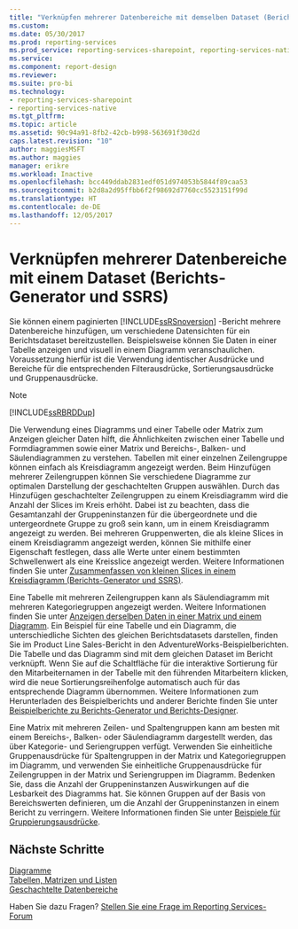 ```yaml
---
title: "Verknüpfen mehrerer Datenbereiche mit demselben Dataset (Berichts-Generator und SSRS) | Microsoft-Dokumentation"
ms.custom: 
ms.date: 05/30/2017
ms.prod: reporting-services
ms.prod_service: reporting-services-sharepoint, reporting-services-native
ms.service: 
ms.component: report-design
ms.reviewer: 
ms.suite: pro-bi
ms.technology:
- reporting-services-sharepoint
- reporting-services-native
ms.tgt_pltfrm: 
ms.topic: article
ms.assetid: 90c94a91-8fb2-42cb-b998-563691f30d2d
caps.latest.revision: "10"
author: maggiesMSFT
ms.author: maggies
manager: erikre
ms.workload: Inactive
ms.openlocfilehash: bcc449ddab2831edf051d974053b5844f89caa53
ms.sourcegitcommit: b2d8a2d95ffbb6f2f98692d7760cc5523151f99d
ms.translationtype: HT
ms.contentlocale: de-DE
ms.lasthandoff: 12/05/2017
---
```

# <a name="linking-multiple-data-regions-to-the-same-dataset-report-builder-and-ssrs"></a>Verknüpfen mehrerer Datenbereiche mit einem Dataset (Berichts-Generator und SSRS)

Sie können einem paginierten [!INCLUDE[ssRSnoversion](../../includes/ssrsnoversion-md.md)] -Bericht mehrere Datenbereiche hinzufügen, um verschiedene Datensichten für ein Berichtsdataset bereitzustellen. Beispielsweise können Sie Daten in einer Tabelle anzeigen und visuell in einem Diagramm veranschaulichen. Voraussetzung hierfür ist die Verwendung identischer Ausdrücke und Bereiche für die entsprechenden Filterausdrücke, Sortierungsausdrücke und Gruppenausdrücke.  
  
> [!NOTE]  
>  [!INCLUDE[ssRBRDDup](../../includes/ssrbrddup-md.md)]  
  
 Die Verwendung eines Diagramms und einer Tabelle oder Matrix zum Anzeigen gleicher Daten hilft, die Ähnlichkeiten zwischen einer Tabelle und Formdiagrammen sowie einer Matrix und Bereichs-, Balken- und Säulendiagrammen zu verstehen. Tabellen mit einer einzelnen Zeilengruppe können einfach als Kreisdiagramm angezeigt werden. Beim Hinzufügen mehrerer Zeilengruppen können Sie verschiedene Diagramme zur optimalen Darstellung der geschachtelten Gruppen auswählen. Durch das Hinzufügen geschachtelter Zeilengruppen zu einem Kreisdiagramm wird die Anzahl der Slices im Kreis erhöht. Dabei ist zu beachten, dass die Gesamtanzahl der Gruppeninstanzen für die übergeordnete und die untergeordnete Gruppe zu groß sein kann, um in einem Kreisdiagramm angezeigt zu werden. Bei mehreren Gruppenwerten, die als kleine Slices in einem Kreisdiagramm angezeigt werden, können Sie mithilfe einer Eigenschaft festlegen, dass alle Werte unter einem bestimmten Schwellenwert als eine Kreisslice angezeigt werden. Weitere Informationen finden Sie unter [Zusammenfassen von kleinen Slices in einem Kreisdiagramm (Berichts-Generator und SSRS)](../../reporting-services/report-design/collect-small-slices-on-a-pie-chart-report-builder-and-ssrs.md).  
  
 Eine Tabelle mit mehreren Zeilengruppen kann als Säulendiagramm mit mehreren Kategoriegruppen angezeigt werden. Weitere Informationen finden Sie unter [Anzeigen derselben Daten in einer Matrix und einem Diagramm](../../reporting-services/report-design/display-the-same-data-on-a-matrix-and-a-chart-report-builder.md). Ein Beispiel für eine Tabelle und ein Diagramm, die unterschiedliche Sichten des gleichen Berichtsdatasets darstellen, finden Sie im Product Line Sales-Bericht in den AdventureWorks-Beispielberichten. Die Tabelle und das Diagramm sind mit dem gleichen Dataset im Bericht verknüpft. Wenn Sie auf die Schaltfläche für die interaktive Sortierung für den Mitarbeiternamen in der Tabelle mit den führenden Mitarbeitern klicken, wird die neue Sortierungsreihenfolge automatisch auch für das entsprechende Diagramm übernommen. Weitere Informationen zum Herunterladen des Beispielberichts und anderer Berichte finden Sie unter [Beispielberichte zu Berichts-Generator und Berichts-Designer](http://go.microsoft.com/fwlink/?LinkId=198283).  
  
 Eine Matrix mit mehreren Zeilen- und Spaltengruppen kann am besten mit einem Bereichs-, Balken- oder Säulendiagramm dargestellt werden, das über Kategorie- und Seriengruppen verfügt. Verwenden Sie einheitliche Gruppenausdrücke für Spaltengruppen in der Matrix und Kategoriegruppen im Diagramm, und verwenden Sie einheitliche Gruppenausdrücke für Zeilengruppen in der Matrix und Seriengruppen im Diagramm. Bedenken Sie, dass die Anzahl der Gruppeninstanzen Auswirkungen auf die Lesbarkeit des Diagramms hat. Sie können Gruppen auf der Basis von Bereichswerten definieren, um die Anzahl der Gruppeninstanzen in einem Bericht zu verringern. Weitere Informationen finden Sie unter [Beispiele für Gruppierungsausdrücke](../../reporting-services/report-design/group-expression-examples-report-builder-and-ssrs.md).  
  
## <a name="next-steps"></a>Nächste Schritte

[Diagramme](../../reporting-services/report-design/charts-report-builder-and-ssrs.md)   
[Tabellen, Matrizen und Listen](../../reporting-services/report-design/tables-matrices-and-lists-report-builder-and-ssrs.md)   
[Geschachtelte Datenbereiche](../../reporting-services/report-design/nested-data-regions-report-builder-and-ssrs.md)  

Haben Sie dazu Fragen? [Stellen Sie eine Frage im Reporting Services-Forum](http://go.microsoft.com/fwlink/?LinkId=620231)
